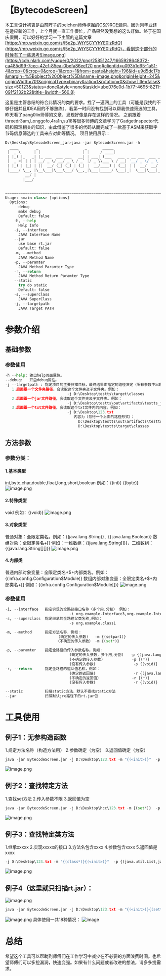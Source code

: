 # 【BytecodeScreen】
本工具设计初衷是由前阵子的beichen师傅挖掘的CS的RCE漏洞，因为刚毕业还在适应新的工作，上个月就一直工作很忙，产品果然没我想的这么好做。终于在国庆假期，可以好好的学习一下主管的这篇文章[https://mp.weixin.qq.com/s/l5e2p_WtYSCYYhYE0lzRdQ](https://mp.weixin.qq.com/s/l5e2p_WtYSCYYhYE0lzRdQ)，看到这个部分的时候有了一些思考![image.png](https://cdn.nlark.com/yuque/0/2022/png/25851247/1665928648372-ca485d99-7cec-42ef-85ea-0befa86ee120.png#clientId=u093b1d65-1a51-4&crop=0&crop=0&crop=1&crop=1&from=paste&height=196&id=u9d5dc17b&margin=%5Bobject%20Object%5D&name=image.png&originHeight=245&originWidth=701&originalType=binary&ratio=1&rotation=0&showTitle=false&size=50123&status=done&style=none&taskId=ube076e0d-1b77-4695-8211-091f2132b22&title=&width=560.8)

这里是主管总结的符合此情况的类的要求。找了一遍网上的工具（可能是我找的不够仔细并且IDEA用的不够熟练），我第一时间没有找到可以帮我快速筛选的工具，昨天看了pang0lin师傅的文章，发现好像是存在这样的情况。
之前跟着threedr3am,Longgofo,4ra1n,su18等很多师傅的文章学习了GadgetInspector代码和原理相关的知识，由此借鉴了很多的代码从而完成了一款基于ASM来获取字节码信息筛选的工具来应对此等情况。
项目使用展示：
```python
D:\Desktop\BytecodeScreen_jar>java -jar BytecodeScreen.jar -h
  ____        _                     _       _____
 |  _ \      | |                   | |     / ____|
 | |_) |_   _| |_ ___  ___ ___   __| | ___| (___   ___ _ __ ___  ___ _ __
 |  _ <| | | | __/ _ \/ __/ _ \ / _` |/ _ \\___ \ / __| '__/ _ \/ _ \ '_ \
 | |_) | |_| | ||  __/ (_| (_) | (_| |  __/____) | (__| | |  __/  __/ | | |
 |____/ \__, |\__\___|\___\___/ \__,_|\___|_____/ \___|_|  \___|\___|_| |_|
         __/ |
        |___/
                                                                       ---Author 0xrumble

=======================================================================================================================
Usage: <main class> [options]
  Options:
    --debug
      make debug
      Default: false
    -h, --help
      Help Info
    -i, --interface
      JAVA InterFace Name
    --jar
      use base rt.jar
      Default: false
    -m, --method
      JAVA Method Name
    -p, --paramter
      JAVA Method Paramter Type
    -r, --return
      JAVA Method Return Paramter Type
    --static
      try do static
      Default: false
    -s, --superclass
      JAVA SuperClass
    -j, --targetpath
      JAVA Target PATH
```
# 参数介绍
## 基础参数
### 参数使用
```python
-h --help: 输出help页面属性。
--debug:   开启debug属性。
-j --targetpath : 指定项目的主要扫描目标，最终结果由指定的路径决定（所有参数中出现的继承类和接口也需要被此处指明，如果扫描类为rt.jar包内，也可以加上--jar参数表示扫描rt.jar包内的类）
   1.后面跟一个文件夹路径，会读取这个文件夹及子文件夹。例如：
							-j D:\Desktop\testts\target\classes
   2.后面跟一个jar文件路径，会读取这个文件夹及子文件夹。例如：
							-j D:\Desktop\testts\out\artifacts\testts_jar\testts.jar
   3.后面跟一个txt文件路径，会读取这个txt文件内的内容。例如：
                        	-j D:\Desktop\123.txt  
							   内容为（每行一个上面的路径形式）：
								 D:\Desktop\testts\out\artifacts\testts_jar\testts.jar
								 D:\Desktop\testts\target\classes
```
## 方法参数
### 参数分类：
#### 1.基本类型
int,byte,char,double,float,long,short,boolean    例如：{(int)}  {(byte)}
![image.png](https://cdn.nlark.com/yuque/0/2022/png/25851247/1666072867907-12d8085e-f5dd-4f1a-b837-7d984264d4e1.png#clientId=u999e8163-3235-4&crop=0&crop=0&crop=1&crop=1&from=paste&height=74&id=u2fdbc47c&margin=%5Bobject%20Object%5D&name=image.png&originHeight=92&originWidth=1149&originalType=binary&ratio=1&rotation=0&showTitle=false&size=12692&status=done&style=none&taskId=u3730b874-854c-4ec6-89d1-557b05a2b10&title=&width=919.2)
#### 2.特殊类型
void   例如：{(void)}
![image.png](https://cdn.nlark.com/yuque/0/2022/png/25851247/1666073710905-0594afb2-2486-4b44-9bbb-5eb321771bf6.png#clientId=u999e8163-3235-4&crop=0&crop=0&crop=1&crop=1&from=paste&height=70&id=u578297b6&margin=%5Bobject%20Object%5D&name=image.png&originHeight=88&originWidth=631&originalType=binary&ratio=1&rotation=0&showTitle=false&size=7921&status=done&style=none&taskId=u3dbe8689-aa0b-4faa-b32b-b0fc5580b69&title=&width=504.8)
#### 3.对象类型
普通对象：全限定类名。例如：{(java.lang.String)}     ,    {( java.lang.Boolean)}
数组对象：全限定类名+[]  例如：一维数组：{(java.lang.String[])}，二维数组：{{java.lang.String[][]}}
![image.png](https://cdn.nlark.com/yuque/0/2022/png/25851247/1666072376549-55180b24-5c7e-40ea-a02c-f57db58254c4.png#clientId=u999e8163-3235-4&crop=0&crop=0&crop=1&crop=1&from=paste&height=225&id=ufc7c8c2a&margin=%5Bobject%20Object%5D&name=image.png&originHeight=281&originWidth=667&originalType=binary&ratio=1&rotation=0&showTitle=false&size=28169&status=done&style=none&taskId=ub62833e9-6570-4ce1-97ba-ddf65f847c3&title=&width=533.6)
#### 4.内部类
普通内部对象变量：全限定类名+$+内部类名。例如：{(infra.config.Configuration$Module)}
数组内部对象变量：全限定类名+$+内部类名+[]  例如：{(infra.config.Configuration$Module[])}
![image.png](https://cdn.nlark.com/yuque/0/2022/png/25851247/1666024362056-b73ed4ae-073b-4b10-9a25-ed08d6a9ec58.png#clientId=u80dffb66-fee4-4&crop=0&crop=0&crop=1&crop=1&from=paste&height=217&id=u8d31dfbc&margin=%5Bobject%20Object%5D&name=image.png&originHeight=271&originWidth=1047&originalType=binary&ratio=1&rotation=0&showTitle=false&size=49509&status=done&style=none&taskId=u496934e5-54d6-423b-aed0-f5c3193a5b3&title=&width=837.6)
### 参数使用
```python
-i, --interface   指定实现的全路径接口名称（多个用,分割） 例如：
                             -i org.example.Interface3,org.example.Interface2 
-s, --superclass  指定继承的全路径父类名称,例如：
                             -s org.example.class1

-m, --method      指定方法名称，例如：
                        (确定的传入参数)   -m {(setpar1)}
                       （不确定的传入参数） -m {(set*)} 

-p, --paramter    指定全路径的传入参数名称，例如：
                             (确定的传入参数，多个用,分割)   -p {(java.lang.String)}
                             (不确定的传入参数)             -p {(*)}        	
                             (没有传入参数)                 -p {(void)}
-r, --return      指定全路径的返回值名称，例如：
                             (确定的返回值)                 -r {(java.lang.String)}
                             (不确定的返回值）              -r {(*)} 
                             (没有传入参数)                 -r {(void)}

--static          扫描static方法，默认不查找static方法
--jar             扫描默认jre路径下的rt.jar包
```
# 工具使用
## 例子1：无参构造函数
1.规定方法名称（构造方法用<init>）
2.参数确定（为空）
3.返回值确定（为空）
```python
java -jar BytecodeScreen.jar -j D:\Desktop\123.txt -m "{(<init>)}"  -p {(void)} -r {(void)}
```
![image.png](https://cdn.nlark.com/yuque/0/2022/png/25851247/1666078295492-0ec91113-e52b-40c8-b5f6-217a93fe1775.png#clientId=u999e8163-3235-4&crop=0&crop=0&crop=1&crop=1&from=paste&height=224&id=u027d6e7c&margin=%5Bobject%20Object%5D&name=image.png&originHeight=280&originWidth=1301&originalType=binary&ratio=1&rotation=0&showTitle=false&size=10281&status=done&style=none&taskId=ud6fd03e4-eafb-4518-9e6a-2cc26578c17&title=&width=1040.8)
## 例子2：查找特定方法
1.查找set方法
2.传入参数不限
3.返回值为空
```python
java -jar BytecodeScreen.jar -j D:\Desktop\hcc\123.txt -m {(set*)}  -p {(*)} -r {(void)}
```
![image.png](https://cdn.nlark.com/yuque/0/2022/png/25851247/1666078037904-c4cc5bed-e871-41ee-acf6-416ba44092a4.png#clientId=u999e8163-3235-4&crop=0&crop=0&crop=1&crop=1&from=paste&height=328&id=ubbddd460&margin=%5Bobject%20Object%5D&name=image.png&originHeight=410&originWidth=1382&originalType=binary&ratio=1&rotation=0&showTitle=false&size=19754&status=done&style=none&taskId=ub132f57f-adf6-4fc5-acd7-f0d3769e313&title=&width=1105.6)
## 例子3：查找特定类方法
1.继承xxxxx
2.实现xxxxx的接口
3.方法名包含xxxx
4.参数包含xxxx
5.返回值是xxxx
```python
-j D:\Desktop\123.txt -m "{(class*)}{(<init>)}"  -p {(java.util.List,java.lang.String)}{(void)} -r {(java.lang.String)}{(void)} -s org.example.class8 -i org.example.interfaces1,org.example.Interface2
```
![image.png](https://cdn.nlark.com/yuque/0/2022/png/25851247/1666080524131-95391dcb-4a07-4d0a-97b9-f5a3135307be.png#clientId=u999e8163-3235-4&crop=0&crop=0&crop=1&crop=1&from=paste&height=135&id=u17571564&margin=%5Bobject%20Object%5D&name=image.png&originHeight=264&originWidth=1473&originalType=binary&ratio=1&rotation=0&showTitle=false&size=9771&status=done&style=none&taskId=ud7f7f977-b19c-41d5-86c1-14fd798c21b&title=&width=753)
## 例子4（这里就只扫描rt.jar）：
![image.png](https://cdn.nlark.com/yuque/0/2022/png/25851247/1665928648372-ca485d99-7cec-42ef-85ea-0befa86ee120.png#clientId=u093b1d65-1a51-4&crop=0&crop=0&crop=1&crop=1&from=paste&height=196&id=G740s&margin=%5Bobject%20Object%5D&name=image.png&originHeight=245&originWidth=701&originalType=binary&ratio=1&rotation=0&showTitle=false&size=50123&status=done&style=none&taskId=ube076e0d-1b77-4695-8211-091f2132b22&title=&width=560.8)
```python
java -jar BytecodeScreen.jar -j D:\Desktop\123.txt -m "{(<init>)}{(set*)}" -p {(void)}{(java.lang.String)} -r {(void)}{(void)}  -s java.awt.Component
```
![image.png](https://cdn.nlark.com/yuque/0/2022/png/25851247/1666109233463-5078d781-2d63-4f3b-9a85-b06acb159c58.png#clientId=u999e8163-3235-4&crop=0&crop=0&crop=1&crop=1&from=paste&height=413&id=u0a79e4a8&margin=%5Bobject%20Object%5D&name=image.png&originHeight=516&originWidth=1203&originalType=binary&ratio=1&rotation=0&showTitle=false&size=47988&status=done&style=none&taskId=ue473dd9a-eb06-4f62-be11-e6053636043&title=&width=962.4)
具体使用一共18种情况：
![image](https://user-images.githubusercontent.com/115286245/196492367-6fb3164a-8281-4ba6-853c-cf24e238a010.png)
# 总结
希望这个工具可以帮助到师傅们在工作学习中减少在不必要的方面浪费时间。也希望师傅们可以多挖漏洞，快速变强。如果有什么问题或者改进的想法，请多多提需求。
